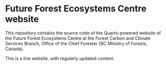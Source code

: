 # Future Forest Ecosystems Centre website

This repository contains the source code of the Quarto-powered website
of the Future Forest Ecosystems Centre at the Forest Carbon and Climate
Services Branch, Office of the Chief Forester (BC Ministry of Forests, 
Canada).

This is a live website, with regularly updated content.



